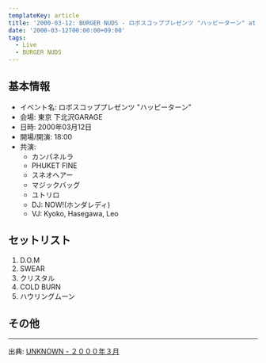 ```yaml
---
templateKey: article
title: '2000-03-12: BURGER NUDS - ロボスコッププレゼンツ "ハッピーターン" at 下北沢GARAGE'
date: '2000-03-12T00:00:00+09:00'
tags:
  - Live
  - BURGER NUDS
---
```

## 基本情報

* イベント名: ロボスコッププレゼンツ "ハッピーターン"
* 会場: 東京 下北沢GARAGE
* 日時: 2000年03月12日
* 開場/開演: 18:00
* 共演:
  * カンパネルラ
  * PHUKET FINE
  * スネオヘアー
  * マジックバッグ
  * ユトリロ
  * DJ: NOW!(ホンダレディ)
  * VJ: Kyoko, Hasegawa, Leo

## セットリスト

1. D.O.M
1. SWEAR
1. クリスタル
1. COLD BURN
1. ハウリングムーン

## その他

---

出典: [UNKNOWN - ２０００年３月](http://web.archive.org/web/20020117020652/http://shinjuku.cool.ne.jp/burgernuds/20003.html)
